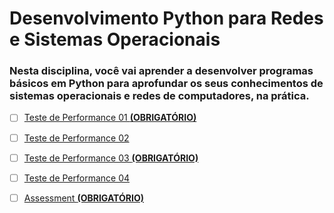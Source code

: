 # Desenvolvimento Python para Redes e Sistemas Operacionais

### Nesta disciplina, você vai aprender a desenvolver programas básicos em Python para aprofundar os seus conhecimentos de sistemas operacionais e redes de computadores, na prática.


- [ ] [Teste de Performance 01 **(OBRIGATÓRIO)**](https://github.com/franciscocamellon/Desenvolvimento_Python_para_Redes_e_Sistemas_Operacionais/tree/master/TP01)
- [ ] [Teste de Performance 02](https://github.com/franciscocamellon/Desenvolvimento_Python_para_Redes_e_Sistemas_Operacionais/tree/master/TP02)
- [ ] [Teste de Performance 03 **(OBRIGATÓRIO)**](https://github.com/franciscocamellon/Desenvolvimento_Python_para_Redes_e_Sistemas_Operacionais/tree/master/TP03)
- [ ] [Teste de Performance 04](https://github.com/franciscocamellon/Desenvolvimento_Python_para_Redes_e_Sistemas_Operacionais/tree/master/TP04)
- [ ] [Assessment **(OBRIGATÓRIO)**](https://github.com/franciscocamellon/Desenvolvimento_Python_para_Redes_e_Sistemas_Operacionais/tree/master/AT)

